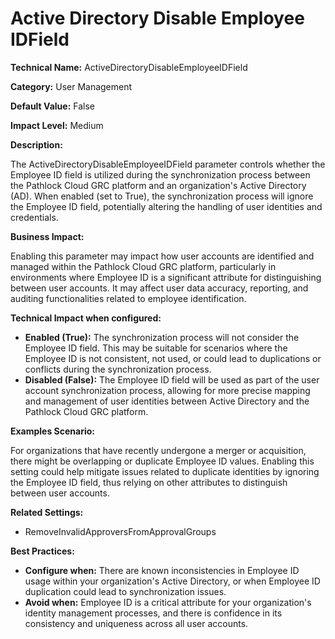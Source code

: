 # Active Directory Disable Employee IDField

**Technical Name:** ActiveDirectoryDisableEmployeeIDField

**Category:** User Management

**Default Value:** False

**Impact Level:** Medium

**Description:**

The ActiveDirectoryDisableEmployeeIDField parameter controls whether the Employee ID field is utilized during the synchronization process between the Pathlock Cloud GRC platform and an organization's Active Directory (AD). When enabled (set to True), the synchronization process will ignore the Employee ID field, potentially altering the handling of user identities and credentials.

**Business Impact:**

Enabling this parameter may impact how user accounts are identified and managed within the Pathlock Cloud GRC platform, particularly in environments where Employee ID is a significant attribute for distinguishing between user accounts. It may affect user data accuracy, reporting, and auditing functionalities related to employee identification.

**Technical Impact when configured:**

- **Enabled (True):** The synchronization process will not consider the Employee ID field. This may be suitable for scenarios where the Employee ID is not consistent, not used, or could lead to duplications or conflicts during the synchronization process.
- **Disabled (False):** The Employee ID field will be used as part of the user account synchronization process, allowing for more precise mapping and management of user identities between Active Directory and the Pathlock Cloud GRC platform.

**Examples Scenario:**

For organizations that have recently undergone a merger or acquisition, there might be overlapping or duplicate Employee ID values. Enabling this setting could help mitigate issues related to duplicate identities by ignoring the Employee ID field, thus relying on other attributes to distinguish between user accounts.

**Related Settings:**

- RemoveInvalidApproversFromApprovalGroups

**Best Practices:** 
- **Configure when:** There are known inconsistencies in Employee ID usage within your organization's Active Directory, or when Employee ID duplication could lead to synchronization issues.
- **Avoid when:** Employee ID is a critical attribute for your organization's identity management processes, and there is confidence in its consistency and uniqueness across all user accounts.